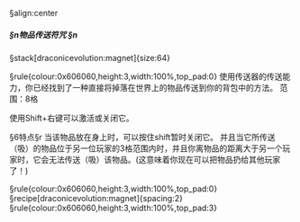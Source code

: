 §align:center
##### §n物品传送符咒 §n

§stack[draconicevolution:magnet]{size:64}

§rule{colour:0x606060,height:3,width:100%,top_pad:0}
使用传送器的传送能力，你已经找到了一种直接将掉落在世界上的物品传送到你的背包中的方法。
范围：8格

使用Shift+右键可以激活或关闭它。

§6特点§r
当该物品放在身上时，可以按住shift暂时关闭它。
并且当它所传送（吸）的物品位于另一位玩家的3格范围内时，并且你离物品的距离大于另一个玩家时，它会无法传送（吸）该物品。(这意味着你现在可以把物品扔给其他玩家了！)

§rule{colour:0x606060,height:3,width:100%,top_pad:0}
§recipe[draconicevolution:magnet]{spacing:2}
§rule{colour:0x606060,height:3,width:100%,top_pad:3}